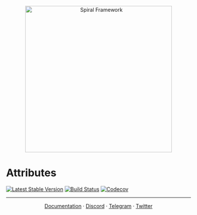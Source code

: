 <p align="center">
<img src="https://user-images.githubusercontent.com/2461257/112313394-d926c580-8cb8-11eb-84ea-717df4e4d167.png" width="400" alt="Spiral Framework">
</p>

# Attributes

[![Latest Stable Version](https://poser.pugx.org/spiral/attributes/version)](https://packagist.org/packages/spiral/attributes)
[![Build Status](https://github.com/spiral/attributes/workflows/build/badge.svg)](https://github.com/spiral/attributes/actions)
[![Codecov](https://codecov.io/gh/spiral/attributes/graph/badge.svg)](https://codecov.io/gh/spiral/attributes)

<hr />

<p align="center">
<a href="https://spiral.dev/docs">Documentation</a>
&middot;
<a href="https://discord.gg/TFeEmCs">Discord</a>
&middot;
<a href="https://t.me/spiralphp">Telegram</a>
&middot;
<a href="https://twitter.com/spiralphp">Twitter</a>
</p>
